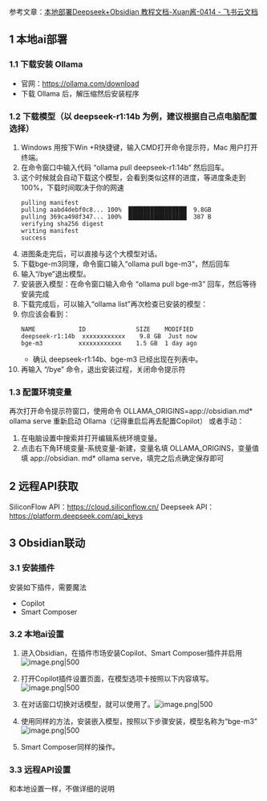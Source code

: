参考文章：[‌⁠​​﻿​‬​​⁠﻿‌​​‬​​﻿​⁠‌﻿⁠​​⁠​​​​⁠‬‌​​​​﻿​​​‌‍⁠​​​⁠​‬本地部署Deepseek+Obsidian 教程文档-Xuan酱-0414 - 飞书云文档](https://kow0q7t873.feishu.cn/docx/YZKkdTxDGob5t2xSxJ1cBjqBnqf)
## 1 本地ai部署

### 1.1 下载安装 Ollama

- 官网：https://ollama.com/download
- 下载 Ollama 后，解压缩然后安装程序

### 1.2 下载模型（以 deepseek-r1:14b 为例，建议根据自己点电脑配置选择）

1. Windows 用按下Win +R快捷键，输入CMD打开命令提示符，Mac 用户打开终端。
2. 在命令窗口中输入代码 “ollama pull deepseek-r1:14b” 然后回车。
3. 这个时候就会自动下载这个模型，会看到类似这样的进度，等进度条走到 100%，下载时间取决于你的网速
	```shell
	pulling manifest
	pulling aabd4debf0c8... 100% ▕████████████████▏ 9.8GB
	pulling 369ca498f347... 100% ▕████████████████▏ 387 B
	verifying sha256 digest
	writing manifest
	success
	```
4. 进图条走完后，可以直接与这个大模型对话。
5. 下载bge-m3同理，命令窗口输入“ollama pull bge-m3”，然后回车
6. 输入“/bye”退出模型。
7. 安装嵌入模型：在命令窗口输入命令 “ollama pull bge-m3” 回车，然后等待安装完成
8. 下载完成后，可以输入“ollama list”再次检查已安装的模型：
9. 你应该会看到：
	```Plain
	NAME            ID              SIZE    MODIFIED
	deepseek-r1:14b  xxxxxxxxxxxx    9.8 GB  Just now
	bge-m3          xxxxxxxxxxxx    1.5 GB  1 day ago
	```
	- 确认 deepseek-r1:14b、bge-m3 已经出现在列表中。
10. 再输入 “/bye” 命令，退出安装过程，关闭命令提示符

### 1.3 配置环境变量

再次打开命令提示符窗口，使用命令 OLLAMA_ORIGINS=app://obsidian.md* ollama serve 
重新启动 Ollama（记得重启后再去配置Copilot）
或者手动：
1. 在电脑设置中搜索并打开编辑系统环境变量。
2. 点击右下角环境变量-系统变量-新建，变量名填 OLLAMA_ORIGINS，变量值填 app://obsidian. md* ollama serve，填完之后点确定保存即可

## 2 远程API获取

SiliconFlow API：https://cloud.siliconflow.cn/
Deepseek API：https://platform.deepseek.com/api_keys
## 3 Obsidian联动

### 3.1 安装插件

安装如下插件，需要魔法
- Copilot
- Smart Composer
### 3.2 本地ai设置

1. 进入Obsidian，在插件市场安装Copilot、Smart Composer插件并启用 ![image.png|500](https://my-obsidian-image.oss-cn-guangzhou.aliyuncs.com/2025/05/8123209f2079e24ff1fcc949a6a347d0.png)

2. 打开Copilot插件设置页面，在模型选项卡按照以下内容填写。![image.png|500](https://my-obsidian-image.oss-cn-guangzhou.aliyuncs.com/2025/05/c7902193debbd3b63ae18471799cddc0.png)

3. 在对话窗口切换对话模型，就可以使用了。![image.png|500](https://my-obsidian-image.oss-cn-guangzhou.aliyuncs.com/2025/05/443e6cca55d8cea1a3f7d49863bdf90d.png)

4. 使用同样的方法，安装嵌入模型，按照以下步骤安装，模型名称为“bge-m3”![image.png|500](https://my-obsidian-image.oss-cn-guangzhou.aliyuncs.com/2025/05/334eb896557e0c5e7f0bbd80c9c4b72e.png)
5. Smart Composer同样的操作。

### 3.3 远程API设置

和本地设置一样，不做详细的说明
## 

